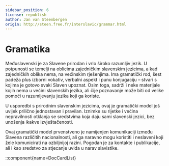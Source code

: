 ```yaml
---
sidebar_position: 6
license: republish
author: Jan van Steenbergen
origin: http://steen.free.fr/interslavic/grammar.html
---
```


# Gramatika

Međuslavenski je za Slavene prirodan i vrlo široko razumljiv jezik. U potpunosti se temelji na oblicima zajedničkim slavenskim jezicima, a kad zajedničkih oblika nema, na većinskim rješenjima. Ima gramatički rod, šest padeža plus izborni vokativ, verbalni aspekt i punu konjugaciju – stvari s kojima je gotovo svaki Slaven upoznat. Osim toga, sadrži i neke materijale kojih nema u većini slavenskih jezika, ali čije poznavanje može biti od velike pomoći u razumijevanju jezika koji ga koriste.

U usporedbi s prirodnim slavenskim jezicima, ovaj je gramatički model još uvijek prilično jednostavan i pravilan. Iznimke su rijetke i većina nepravilnosti otklanja se sredstvima koja daju sami slavenski jezici, bez unošenja ikakve izvještačenosti.

Ovaj gramatički model prvenstveno je namijenjen komunikaciji između Slavena različitih nacionalnosti, ali ga naravno mogu koristiti i neslaveni koji žele komunicirati na ozbiljnijoj razini. Pogodan je za kontakte i publikacije, ali i kao sredstvo za stjecanje uvida u narav slavistike.

::component{name=DocCardList}

